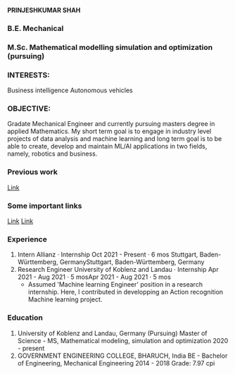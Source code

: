 **PRINJESHKUMAR SHAH**
### B.E. Mechanical
### M.Sc. Mathematical modelling simulation and optimization (pursuing)

### INTERESTS:
Business intelligence
Autonomous vehicles

### OBJECTIVE:
Gradate Mechanical Engineer and currently pursuing masters degree in applied Mathematics.
My short term goal is to engage in industry level projects of data analysis and machine learning and long term goal is to be able to create, develop and maintain ML/AI applications in two fields, namely, robotics and business.

### Previous work
[Link](https://userpages.uni-koblenz.de/~acrec/)

### Some important links
[Link](https://medium.com/@prinjeshshah3/creating-your-deep-learning-model-with-pytorch-lightning-bc6ae60d90d)
[Link](https://github.com/Prinjesh)

### Experience
1. Intern
    Allianz · Internship
    Oct 2021 - Present · 6 mos
    Stuttgart, Baden-Württemberg, GermanyStuttgart, Baden-Württemberg, Germany
2. Research Engineer
    University of Koblenz and Landau · Internship
    Apr 2021 - Aug 2021 · 5 mosApr 2021 - Aug 2021 · 5 mos
    - Assumed 'Machine learning Engineer' position in a research internship. Here, I contributed in developping an Action recognition Machine learning project.

### Education
1. University of Koblenz and Landau, Germany (Pursuing)
    Master of Science - MS, Mathematical modeling, simulation and optimization
    2020 - present
2. GOVERNMENT ENGINEERING COLLEGE, BHARUCH, India
    BE - Bachelor of Engineering, Mechanical Engineering
    2014 - 2018
    Grade: 7.97 cpi